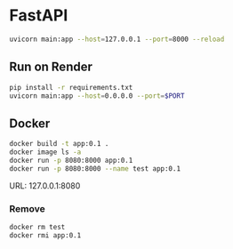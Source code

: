 # FastAPI

```bash
uvicorn main:app --host=127.0.0.1 --port=8000 --reload
```

## Run on Render

```bash
pip install -r requirements.txt
uvicorn main:app --host=0.0.0.0 --port=$PORT
```

## Docker

```bash
docker build -t app:0.1 .
docker image ls -a
docker run -p 8080:8000 app:0.1
docker run -p 8080:8000 --name test app:0.1
```

URL: 127.0.0.1:8080

### Remove

```bash
docker rm test
docker rmi app:0.1
```
